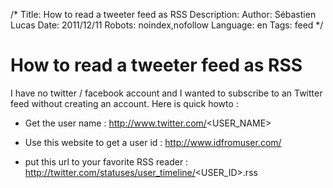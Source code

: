 /*
Title: How to read a tweeter feed as RSS
Description: 
Author: Sébastien Lucas
Date: 2011/12/11
Robots: noindex,nofollow
Language: en
Tags: feed
*/
# How to read a tweeter feed as RSS

I have no twitter / facebook account and I wanted to subscribe to an Twitter feed without creating an account. Here is quick howto :

*	Get the user name : http://www.twitter.com/<USER_NAME>

*	Use this website to get a user id : http://www.idfromuser.com/

*	put this url to your favorite RSS reader : http://twitter.com/statuses/user_timeline/<USER_ID>.rss


